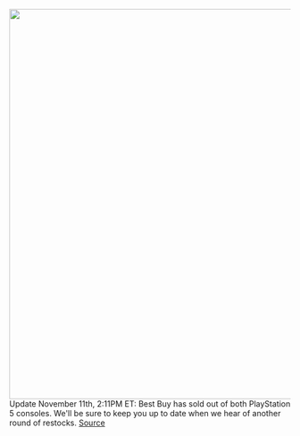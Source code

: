<img src='https://cdn.vox-cdn.com/thumbor/JRsCp01cKNkgr3Gs0QYr0oMJX9k=/0x0:2040x1360/1200x800/filters:focal(857x517:1183x843)/cdn.vox-cdn.com/uploads/chorus_image/image/70128072/acastro_210511_1777_psRestock_0006.0.jpg' width='700px' /><br/>
Update November 11th, 2:11PM ET: Best Buy has sold out of both PlayStation 5 consoles. We'll be sure to keep you up to date when we hear of another round of restocks.
<a href='https://www.theverge.com/2021/11/11/22639500/playstation-5-ps5-restock-available-best-buy-queue'> Source <a/>